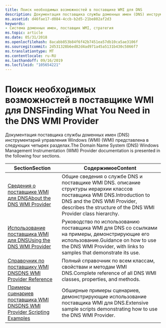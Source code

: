 ```yaml
---
title: Поиск необходимых возможностей в поставщике WMI для DNS
description: Документация поставщика службы доменных имен (DNS) инструментарий управления Windows (WMI) (WMI) представлена в следующих четырех разделах.
ms.assetid: d46fae17-d084-4ccb-b2d5-21be802af2d3
keywords:
- Система доменных имен, поставщик WMI, стратегия
ms.topic: article
ms.date: 05/31/2018
ms.openlocfilehash: 8acabb853b84f6f42b7451ea57db10ca5ae3106f
ms.sourcegitcommit: 2d531328b6ed82d4ad971a45a5131b430c5866f7
ms.translationtype: MT
ms.contentlocale: ru-RU
ms.lasthandoff: 09/16/2019
ms.locfileid: "105654221"
---
```

# <a name="finding-what-you-need-in-the-dns-wmi-provider"></a><span data-ttu-id="8807c-104">Поиск необходимых возможностей в поставщике WMI для DNS</span><span class="sxs-lookup"><span data-stu-id="8807c-104">Finding What You Need in the DNS WMI Provider</span></span>

<span data-ttu-id="8807c-105">Документация поставщика службы доменных имен (DNS) инструментарий управления Windows (WMI) (WMI) представлена в следующих четырех разделах.</span><span class="sxs-lookup"><span data-stu-id="8807c-105">The Domain Name System (DNS) Windows Management Instrumentation (WMI) Provider documentation is presented in the following four sections.</span></span>



| <span data-ttu-id="8807c-106">Section</span><span class="sxs-lookup"><span data-stu-id="8807c-106">Section</span></span>                                                                        | <span data-ttu-id="8807c-107">Содержимое</span><span class="sxs-lookup"><span data-stu-id="8807c-107">Content</span></span>                                                                                                        |
|--------------------------------------------------------------------------------|----------------------------------------------------------------------------------------------------------------|
| [<span data-ttu-id="8807c-108">Сведения о поставщике WMI для DNS</span><span class="sxs-lookup"><span data-stu-id="8807c-108">About the DNS WMI Provider</span></span>](about-the-dns-wmi-provider.md)                   | <span data-ttu-id="8807c-109">Общие сведения о службе DNS и поставщике WMI DNS. описание структуры иерархии классов поставщика WMI DNS.</span><span class="sxs-lookup"><span data-stu-id="8807c-109">Introduction to DNS and the DNS WMI Provider, describes the structure of the DNS WMI Provider class hierarchy.</span></span> |
| [<span data-ttu-id="8807c-110">Использование поставщика WMI для DNS</span><span class="sxs-lookup"><span data-stu-id="8807c-110">Using the DNS WMI Provider</span></span>](using-the-dns-wmi-provider.md)                   | <span data-ttu-id="8807c-111">Руководство по использованию поставщика WMI для DNS со ссылками на примеры, демонстрирующие его использование.</span><span class="sxs-lookup"><span data-stu-id="8807c-111">Guidance on how to use the DNS WMI Provider, with links to samples that demonstrate its use.</span></span>                   |
| [<span data-ttu-id="8807c-112">Справочник по поставщику WMI DNS</span><span class="sxs-lookup"><span data-stu-id="8807c-112">DNS WMI Provider Reference</span></span>](dns-wmi-provider-reference.md)                   | <span data-ttu-id="8807c-113">Полный справочник по всем классам, свойствам и методам WMI DNS.</span><span class="sxs-lookup"><span data-stu-id="8807c-113">Complete reference of all DNS WMI classes, properties, and methods.</span></span>                                            |
| [<span data-ttu-id="8807c-114">Примеры сценариев поставщика WMI DNS</span><span class="sxs-lookup"><span data-stu-id="8807c-114">DNS WMI Provider Scripting Examples</span></span>](dns-wmi-provider-scripting-examples.md) | <span data-ttu-id="8807c-115">Обширные примеры сценариев, демонстрирующие использование поставщика WMI для DNS.</span><span class="sxs-lookup"><span data-stu-id="8807c-115">Extensive sample scripts demonstrating how to use the DNS WMI Provider.</span></span>                                        |



 

 

 




